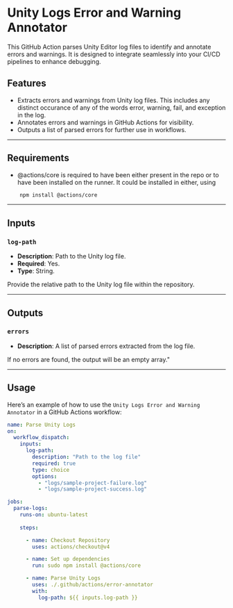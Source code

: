 # Unity Logs Error and Warning Annotator

This GitHub Action parses Unity Editor log files to identify and annotate errors and warnings. It is designed to integrate seamlessly into your CI/CD pipelines to enhance debugging.

## **Features**

- Extracts errors and warnings from Unity log files. This includes any distinct occurance of any of the words error, warning, fail, and exception in the log.
- Annotates errors and warnings in GitHub Actions for visibility.
- Outputs a list of parsed errors for further use in workflows.

---

## **Requirements**

- @actions/core is required to have been either present in the repo or to have been installed on the runner. It could be installed in either, using

```bash
	npm install @actions/core
```
---

## **Inputs**

### **`log-path`**
- **Description**: Path to the Unity log file.  
- **Required**: Yes.  
- **Type**: String.

Provide the relative path to the Unity log file within the repository.

---

## **Outputs**

### **`errors`**
- **Description**: A list of parsed errors extracted from the log file.

If no errors are found, the output will be an empty array."

---

## **Usage**

Here’s an example of how to use the `Unity Logs Error and Warning Annotator` in a GitHub Actions workflow:

```yaml
name: Parse Unity Logs
on:
  workflow_dispatch:
    inputs:
      log-path:
        description: "Path to the log file"
        required: true
        type: choice
        options:
          - "logs/sample-project-failure.log"
          - "logs/sample-project-success.log"

jobs:
  parse-logs:
    runs-on: ubuntu-latest
    
    steps:

      - name: Checkout Repository
        uses: actions/checkout@v4

      - name: Set up dependencies
        run: sudo npm install @actions/core

      - name: Parse Unity Logs
        uses: ./.github/actions/error-annotator
        with:
          log-path: ${{ inputs.log-path }}
```
